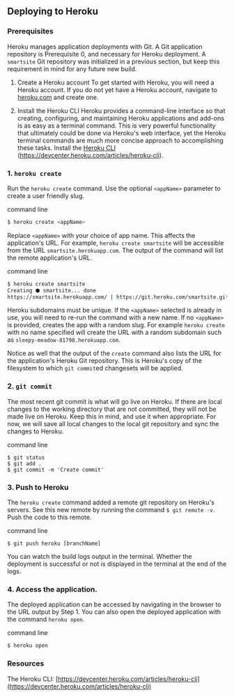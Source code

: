 ## Deploying to Heroku

### Prerequisites
Heroku manages application deployments with Git. A Git application repository is Prerequisite 0, and necessary for Heroku deployment. A `smartsite` Git repository was initialized in a previous section, but keep this requirement in mind for any future new build.

1. Create a Heroku account
To get started with Heroku, you will need a Heroku account. If you do not yet have a Heroku account, navigate to [heroku.com](https://heroku.com) and create one.

2. Install the Heroku CLI
Heroku provides a command-line interface so that creating, configuring, and maintaining Heroku applications and add-ons is as easy as a terminal command. This is very powerful functionality that ultimately could be done via Heroku's web interface, yet the Heroku terminal commands are much more concise approach to accomplishing these tasks. Install the [Heroku CLI](https://devcenter.heroku.com/articles/heroku-cli) (https://devcenter.heroku.com/articles/heroku-cli).

### 1. `heroku create`
Run the `heroku create` command. Use the optional `<appName>` parameter to create a user friendly slug.

<div class="filename">command line</div>

```bash
$ heroku create <appName>
```
Replace `<appName>` with your choice of app name. This affects the application's URL. For example, `heroku create smartsite` will be accessible from the URL `smartsite.herokuapp.com`. The output of the command will list the remote application's URL.

<div class="filename">command line</div>

```bash
$ heroku create smartsite
Creating ⬢ smartsite... done
https://smartsite.herokuapp.com/ | https://git.heroku.com/smartsite.git
````

Heroku subdomains must be unique. If the `<appName>` selected is already in use, you will need to re-run the command with a new name. If no `<appName>` is provided, creates the app with a random slug. For example `heroku create` with no name specified will create the URL with a random subdomain such as `sleepy-meadow-81798.herokuapp.com`.

Notice as well that the output of the `create` command also lists the URL for the application's Heroku Git repository. This is Heroku's copy of the filesystem to which `git commit`ed changesets will be applied.

### 2. `git commit`
The most recent git commit is what will go live on Heroku. If there are local changes to the working directory that are not committed, they will not be made live on Heroku. Keep this in mind, and use it when appropriate. For now, we will save all local changes to the local git repository and sync the changes to Heroku.

<div class="filename">command line</div>

```
$ git status
$ git add .
$ git commit -m 'Create commit'
```

### 3. Push to Heroku
The `heroku create` command added a remote git repository on Heroku's servers. See this new remote by running the command `$ git remote -v`. Push the code to this remote.

<div class="filename">command line</div>

```
$ git push heroku [branchName]
```

You can watch the build logs output in the terminal. Whether the deployment is successful or not is displayed in the terminal at the end of the logs.

### 4. Access the application.
The deployed application can be accessed by navigating in the browser to the URL output by Step 1. You can also open the deployed application with the command `heroku open`.

<div class="filename">command line</div>

```bash
$ heroku open
```

### Resources
The Heroku CLI: [https://devcenter.heroku.com/articles/heroku-cli](https://devcenter.heroku.com/articles/heroku-cli)